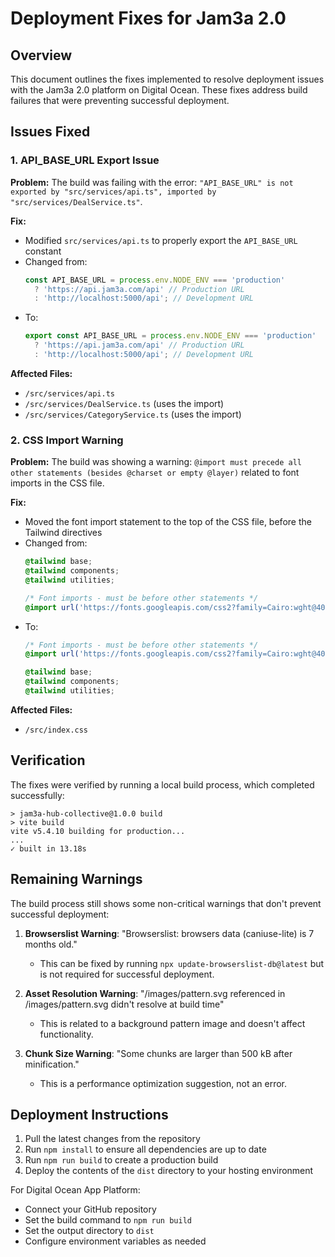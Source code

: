 # Deployment Fixes for Jam3a 2.0

## Overview

This document outlines the fixes implemented to resolve deployment issues with the Jam3a 2.0 platform on Digital Ocean. These fixes address build failures that were preventing successful deployment.

## Issues Fixed

### 1. API_BASE_URL Export Issue

**Problem:**
The build was failing with the error: `"API_BASE_URL" is not exported by "src/services/api.ts", imported by "src/services/DealService.ts"`.

**Fix:**
- Modified `src/services/api.ts` to properly export the `API_BASE_URL` constant
- Changed from:
  ```typescript
  const API_BASE_URL = process.env.NODE_ENV === 'production' 
    ? 'https://api.jam3a.com/api' // Production URL
    : 'http://localhost:5000/api'; // Development URL
  ```
- To:
  ```typescript
  export const API_BASE_URL = process.env.NODE_ENV === 'production' 
    ? 'https://api.jam3a.com/api' // Production URL
    : 'http://localhost:5000/api'; // Development URL
  ```

**Affected Files:**
- `/src/services/api.ts`
- `/src/services/DealService.ts` (uses the import)
- `/src/services/CategoryService.ts` (uses the import)

### 2. CSS Import Warning

**Problem:**
The build was showing a warning: `@import must precede all other statements (besides @charset or empty @layer)` related to font imports in the CSS file.

**Fix:**
- Moved the font import statement to the top of the CSS file, before the Tailwind directives
- Changed from:
  ```css
  @tailwind base;
  @tailwind components;
  @tailwind utilities;

  /* Font imports - must be before other statements */
  @import url('https://fonts.googleapis.com/css2?family=Cairo:wght@400;500;600;700&family=Tajawal:wght@400;500;700&display=swap');
  ```
- To:
  ```css
  /* Font imports - must be before other statements */
  @import url('https://fonts.googleapis.com/css2?family=Cairo:wght@400;500;600;700&family=Tajawal:wght@400;500;700&display=swap');

  @tailwind base;
  @tailwind components;
  @tailwind utilities;
  ```

**Affected Files:**
- `/src/index.css`

## Verification

The fixes were verified by running a local build process, which completed successfully:

```
> jam3a-hub-collective@1.0.0 build
> vite build
vite v5.4.10 building for production...
...
✓ built in 13.18s
```

## Remaining Warnings

The build process still shows some non-critical warnings that don't prevent successful deployment:

1. **Browserslist Warning**: "Browserslist: browsers data (caniuse-lite) is 7 months old."
   - This can be fixed by running `npx update-browserslist-db@latest` but is not required for successful deployment.

2. **Asset Resolution Warning**: "/images/pattern.svg referenced in /images/pattern.svg didn't resolve at build time"
   - This is related to a background pattern image and doesn't affect functionality.

3. **Chunk Size Warning**: "Some chunks are larger than 500 kB after minification."
   - This is a performance optimization suggestion, not an error.

## Deployment Instructions

1. Pull the latest changes from the repository
2. Run `npm install` to ensure all dependencies are up to date
3. Run `npm run build` to create a production build
4. Deploy the contents of the `dist` directory to your hosting environment

For Digital Ocean App Platform:
- Connect your GitHub repository
- Set the build command to `npm run build`
- Set the output directory to `dist`
- Configure environment variables as needed
